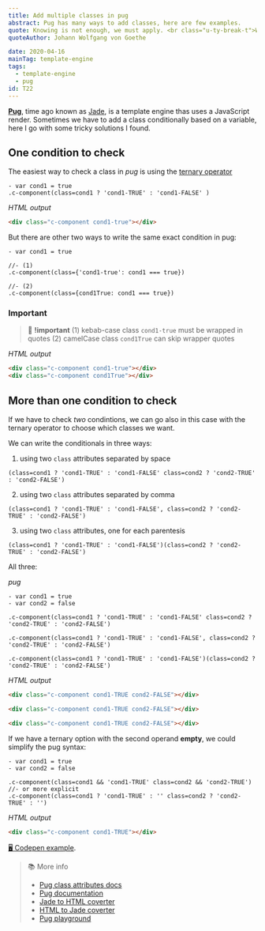 ```yaml
---
title: Add multiple classes in pug
abstract: Pug has many ways to add classes, here are few examples.
quote: Knowing is not enough, we must apply. <br class="u-ty-break-t">Willing is not enough, we must do
quoteAuthor: Johann Wolfgang von Goethe

date: 2020-04-16
mainTag: template-engine
tags:
  - template-engine
  - pug
id: T22
---
```


**[Pug](https://github.com/pugjs/pug)**, time ago known as [Jade](http://jade-lang.com/), is a template engine thas uses a JavaScript render. Sometimes we have to add a class conditionally based on a variable, here I go with some tricky solutions I found.

## One condition to check

The easiest way to check a class in _pug_ is using the [ternary operator](https://developer.mozilla.org/en-US/docs/Web/JavaScript/Reference/Operators/Conditional_Operator)

```pug
- var cond1 = true
.c-component(class=cond1 ? 'cond1-TRUE' : 'cond1-FALSE' )
```

_HTML output_

```html
<div class="c-component cond1-true"></div>
```

But there are other two ways to write the same exact condition in pug:

```pug
- var cond1 = true

//- (1)
.c-component(class={'cond1-true': cond1 === true})

//- (2)
.c-component(class={cond1True: cond1 === true})
```

### Important

> 🧨 **!important**
> (1) kebab-case class `cond1-true` must be wrapped in quotes
> (2) camelCase class `cond1True` can skip wrapper quotes

_HTML output_

```html
<div class="c-component cond1-true"></div>
<div class="c-component cond1True"></div>
```

## More than one condition to check

If we have to check _two_ condintions, we can go also in this case with the ternary operator to choose which classes we want.

We can write the conditionals in three ways:

1. using two `class` attributes separated by space

```pug
(class=cond1 ? 'cond1-TRUE' : 'cond1-FALSE' class=cond2 ? 'cond2-TRUE' : 'cond2-FALSE')
```

2. using two `class` attributes separated by comma

```pug
(class=cond1 ? 'cond1-TRUE' : 'cond1-FALSE', class=cond2 ? 'cond2-TRUE' : 'cond2-FALSE')
```

3. using two `class` attributes, one for each parentesis
```pug
(class=cond1 ? 'cond1-TRUE' : 'cond1-FALSE')(class=cond2 ? 'cond2-TRUE' : 'cond2-FALSE')
```

All three:

_pug_

```pug
- var cond1 = true
- var cond2 = false

.c-component(class=cond1 ? 'cond1-TRUE' : 'cond1-FALSE' class=cond2 ? 'cond2-TRUE' : 'cond2-FALSE')

.c-component(class=cond1 ? 'cond1-TRUE' : 'cond1-FALSE', class=cond2 ? 'cond2-TRUE' : 'cond2-FALSE')

.c-component(class=cond1 ? 'cond1-TRUE' : 'cond1-FALSE')(class=cond2 ? 'cond2-TRUE' : 'cond2-FALSE')
```


_HTML output_

```html
<div class="c-component cond1-TRUE cond2-FALSE"></div>

<div class="c-component cond1-TRUE cond2-FALSE"></div>

<div class="c-component cond1-TRUE cond2-FALSE"></div>
```

If we have a ternary option with the second operand **empty**, we could simplify the pug syntax:

```pug
- var cond1 = true
- var cond2 = false

.c-component(class=cond1 && 'cond1-TRUE' class=cond2 && 'cond2-TRUE')
//- or more explicit
.c-component(class=cond1 ? 'cond1-TRUE' : '' class=cond2 ? 'cond2-TRUE' : '')

```

_HTML output_

```html
<div class="c-component cond1-TRUE"></div>
```

[🖥 Codepen example](https://codepen.io/giuliachiola/pen/xxGGBgW).

> 📚 More info
>
> - [Pug class attributes docs](https://pugjs.org/language/attributes.html#class-attributes)
> - [Pug documentation](https://pugjs.org/api/getting-started.html)
> - [Jade to HTML coverter](https://jsonformatter.org/jade-to-html)
> - [HTML to Jade coverter](https://html2jade.org/)
> - [Pug playground](https://pug.now.sh/)



